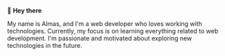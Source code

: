 👋 **Hey there**

My name is Almas, and I'm a web developer who loves working with technologies. Currently, my focus is on learning everything related to web development. I'm passionate and motivated about exploring new technologies in the future.


